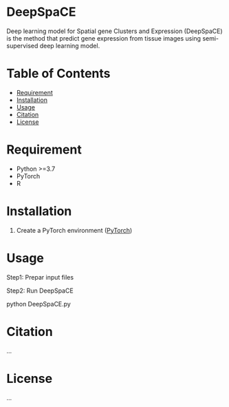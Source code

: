 # DeepSpaCE

Deep learning model for Spatial gene Clusters and Expression (DeepSpaCE) is the method that predict gene expression from tissue images using semi-supervised deep learning model.


# Table of Contents
- [Requirement](#requirement)
- [Installation](#installation)
- [Usage](#usage)
- [Citation](#citation)
- [License](#license)

# Requirement
* Python >=3.7
* PyTorch
* R

# Installation
1. Create a PyTorch environment ([PyTorch](https://pytorch.org/)) 


# Usage
Step1: Prepar input files

Step2: Run DeepSpaCE

  python DeepSpaCE.py




# Citation
...

# License
...
